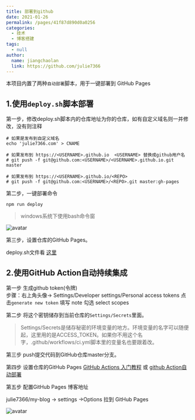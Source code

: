 ```yaml
---
title: 部署到github
date: 2021-01-26
permalink: /pages/41f87d890d0a0256
categories: 
  - 技术
  - 博客搭建
tags: 
  - null
author: 
  name: jiangchaolan
  link: https://github.com/julie7366
---
```

本项目内置了两种`自动部署`脚本，用于一键部署到 GitHub Pages

## 1.使用`deploy.sh`脚本部署

第一步，修改deploy.sh脚本内的仓库地址为你的仓库，如有自定义域名则一并修改，没有则注释

```
# 如果是发布到自定义域名
echo 'julie7366.com' > CNAME

# 如果发布到 https://<USERNAME>.github.io  <USERNAME> 替换成github用户名
# git push -f git@github.com:<USERNAME>/<USERNAME>.github.io.git master

# 如果发布到 https://<USERNAME>.github.io/<REPO>
# git push -f git@github.com:<USERNAME>/<REPO>.git master:gh-pages
```
第二步，一键部署命令

```
npm run deploy
```
>windows系统下使用bash命令窗
 
 ![avatar](/my-blog/img/博客搭建/01.png)

第三步，设置仓库的GitHub Pages。

deploy.sh文件看 [这里](https://github.com/julie7366/my-blog/blob/master/deploy.sh)

## 2.使用GitHub Action自动持续集成

第一步 生成github token(令牌)  
步骤：右上角头像-> Settings/Developer settings/Personal access tokens
点击`generate new token` 填写 note 勾选 select scopes
 
第二步 将这个密钥储存到当前仓库的`Settings/Secrets`里面。
>Settings/Secrets是储存秘密的环境变量的地方。环境变量的名字可以随便起，这里用的是ACCESS_TOKEN。如果你不用这个名字，.github/workflows/ci.yml脚本里的变量名也要跟着改。

第三步 push提交代码到GitHub仓库master分支。

第四步 设置仓库的GitHub Pages [GitHub Actions 入门教程](http://www.ruanyifeng.com/blog/2019/09/getting-started-with-github-actions.html?20191227113947#comment-last)
或 [github Action自动部署](https://xugaoyi.com/pages/6b9d359ec5aa5019/#%E5%89%8D%E8%A8%80)

第五步 配置GitHub Pages 博客地址

julie7366/my-blog  -> settings ->Options 拉到 GitHub Pages

![avatar](/my-blog/img/博客搭建/02.jpg)

